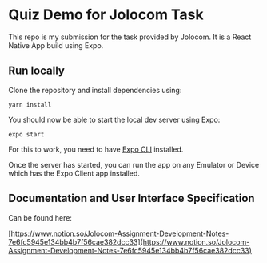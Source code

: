 # Quiz Demo for Jolocom Task

This repo is my submission for the task provided by Jolocom. It is a React Native App  build using Expo.

## Run locally


Clone the repository and install dependencies using:

```yarn install```

You should now be able to start the local dev server using Expo:

```expo start```

For this to work, you need to have [Expo CLI](https://docs.expo.io/versions/latest/get-started/installation/) installed.

Once the server has started, you can run the app on any Emulator or Device which has the Expo Client app installed. 

## Documentation and User Interface Specification

Can be found here:


[https://www.notion.so/Jolocom-Assignment-Development-Notes-7e6fc5945e134bb4b7f56cae382dcc33](https://www.notion.so/Jolocom-Assignment-Development-Notes-7e6fc5945e134bb4b7f56cae382dcc33)
